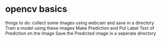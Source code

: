 # opencv basics

things to do:
collect some images using webcam and save in a directory
Train a model using these images
Make Prediction and Put Label Text of Prediction on the Image
Save the Predicted image in a seperate directory

